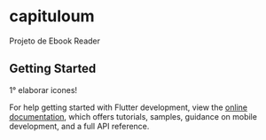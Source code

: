 # capituloum

Projeto de Ebook Reader

## Getting Started

1° elaborar icones!

For help getting started with Flutter development, view the
[online documentation](https://docs.flutter.dev/), which offers tutorials,
samples, guidance on mobile development, and a full API reference.
